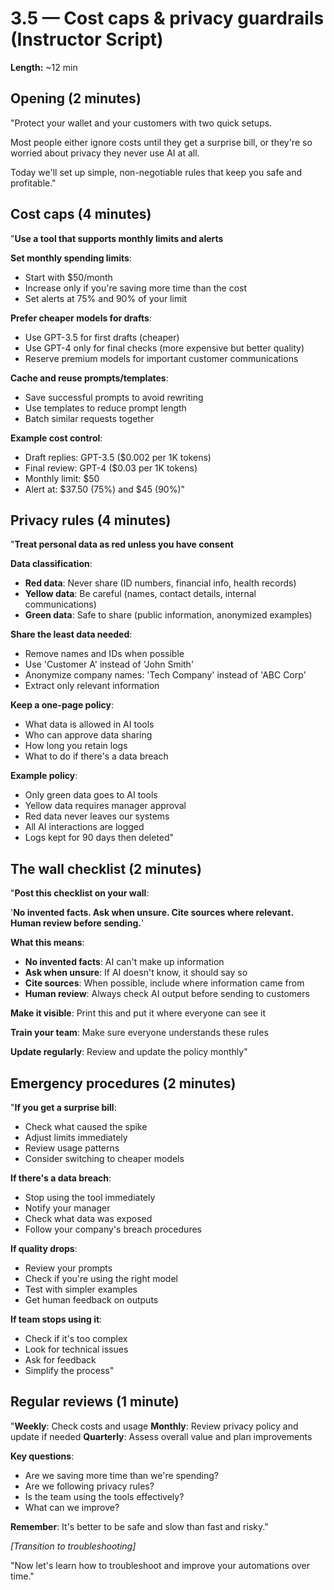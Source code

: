# 3.5 — Cost caps & privacy guardrails (Instructor Script)

**Length:** ~12 min

## Opening (2 minutes)

"Protect your wallet and your customers with two quick setups.

Most people either ignore costs until they get a surprise bill, or they're so worried about privacy they never use AI at all.

Today we'll set up simple, non-negotiable rules that keep you safe and profitable."

## Cost caps (4 minutes)

"**Use a tool that supports monthly limits and alerts**

**Set monthly spending limits**:

- Start with $50/month
- Increase only if you're saving more time than the cost
- Set alerts at 75% and 90% of your limit

**Prefer cheaper models for drafts**:

- Use GPT-3.5 for first drafts (cheaper)
- Use GPT-4 only for final checks (more expensive but better quality)
- Reserve premium models for important customer communications

**Cache and reuse prompts/templates**:

- Save successful prompts to avoid rewriting
- Use templates to reduce prompt length
- Batch similar requests together

**Example cost control**:

- Draft replies: GPT-3.5 ($0.002 per 1K tokens)
- Final review: GPT-4 ($0.03 per 1K tokens)
- Monthly limit: $50
- Alert at: $37.50 (75%) and $45 (90%)"

## Privacy rules (4 minutes)

"**Treat personal data as red unless you have consent**

**Data classification**:

- **Red data**: Never share (ID numbers, financial info, health records)
- **Yellow data**: Be careful (names, contact details, internal communications)
- **Green data**: Safe to share (public information, anonymized examples)

**Share the least data needed**:

- Remove names and IDs when possible
- Use 'Customer A' instead of 'John Smith'
- Anonymize company names: 'Tech Company' instead of 'ABC Corp'
- Extract only relevant information

**Keep a one-page policy**:

- What data is allowed in AI tools
- Who can approve data sharing
- How long you retain logs
- What to do if there's a data breach

**Example policy**:

- Only green data goes to AI tools
- Yellow data requires manager approval
- Red data never leaves our systems
- All AI interactions are logged
- Logs kept for 90 days then deleted"

## The wall checklist (2 minutes)

"**Post this checklist on your wall**:

'**No invented facts. Ask when unsure. Cite sources where relevant. Human review before sending.**'

**What this means**:

- **No invented facts**: AI can't make up information
- **Ask when unsure**: If AI doesn't know, it should say so
- **Cite sources**: When possible, include where information came from
- **Human review**: Always check AI output before sending to customers

**Make it visible**: Print this and put it where everyone can see it

**Train your team**: Make sure everyone understands these rules

**Update regularly**: Review and update the policy monthly"

## Emergency procedures (2 minutes)

"**If you get a surprise bill**:

- Check what caused the spike
- Adjust limits immediately
- Review usage patterns
- Consider switching to cheaper models

**If there's a data breach**:

- Stop using the tool immediately
- Notify your manager
- Check what data was exposed
- Follow your company's breach procedures

**If quality drops**:

- Review your prompts
- Check if you're using the right model
- Test with simpler examples
- Get human feedback on outputs

**If team stops using it**:

- Check if it's too complex
- Look for technical issues
- Ask for feedback
- Simplify the process"

## Regular reviews (1 minute)

"**Weekly**: Check costs and usage
**Monthly**: Review privacy policy and update if needed
**Quarterly**: Assess overall value and plan improvements

**Key questions**:

- Are we saving more time than we're spending?
- Are we following privacy rules?
- Is the team using the tools effectively?
- What can we improve?

**Remember**: It's better to be safe and slow than fast and risky."

_[Transition to troubleshooting]_

"Now let's learn how to troubleshoot and improve your automations over time."

